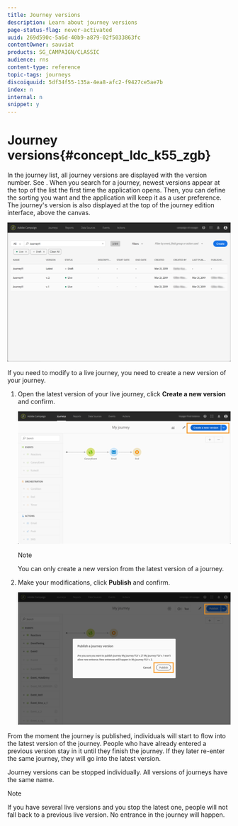 ```yaml
---
title: Journey versions
description: Learn about journey versions
page-status-flag: never-activated
uuid: 269d590c-5a6d-40b9-a879-02f5033863fc
contentOwner: sauviat
products: SG_CAMPAIGN/CLASSIC
audience: rns
content-type: reference
topic-tags: journeys
discoiquuid: 5df34f55-135a-4ea8-afc2-f9427ce5ae7b
index: n
internal: n
snippet: y
---
```


# Journey versions{#concept_ldc_k55_zgb}

In the journey list, all journey versions are displayed with the version number. See [](../building-journeys/journeyinterface.md#concept_m1g_5qt_52b). When you search for a journey, newest versions appear at the top of the list the first time the application opens. Then, you can define the sorting you want and the application will keep it as a user preference. The journey's version is also displayed at the top of the journey edition interface, above the canvas.

![](../assets/journeyversions1.png)

If you need to modify to a live journey, you need to create a new version of your journey.

1. Open the latest version of your live journey, click **Create a new version** and confirm.

    ![](../assets/journeyversions2.png)

    >[!NOTE]
    >
    >You can only create a new version from the latest version of a journey.

1. Make your modifications, click **Publish** and confirm.

    ![](../assets/journeyversions3.png)

From the moment the journey is published, individuals will start to flow into the latest version of the journey. People who have already entered a previous version stay in it until they finish the journey. If they later re-enter the same journey, they will go into the latest version.

Journey versions can be stopped individually. All versions of journeys have the same name.

>[!NOTE]
>
>If you have several live versions and you stop the latest one, people will not fall back to a previous live version. No entrance in the journey will happen.
